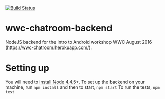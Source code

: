 [![Build Status](https://travis-ci.org/jleu1656/wwc-chatroom-backend.svg?branch=master)](https://travis-ci.org/jleu1656/wwc-chatroom-backend)

# wwc-chatroom-backend
NodeJS backend for the Intro to Android workshop WWC August 2016 (https://wwc-chatroom.herokuapp.com/). 

# Setting up
You will need to [install Node 4.4.5+](https://nodejs.org/en/download/). 
To set up the backend on your machine, run `npm install` and then to start, `npm start`
To run the tests, `npm test`
